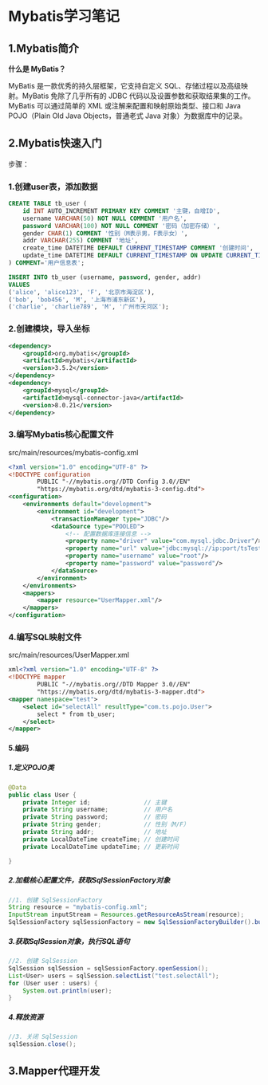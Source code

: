 # Mybatis学习笔记

## 1.Mybatis简介

**什么是 MyBatis？**

MyBatis 是一款优秀的持久层框架，它支持自定义 SQL、存储过程以及高级映射。MyBatis 免除了几乎所有的 JDBC 代码以及设置参数和获取结果集的工作。MyBatis 可以通过简单的 XML 或注解来配置和映射原始类型、接口和 Java POJO（Plain Old Java Objects，普通老式 Java 对象）为数据库中的记录。

## 2.Mybatis快速入门

步骤：

### 1.创建user表，添加数据

```sql
CREATE TABLE tb_user (
    id INT AUTO_INCREMENT PRIMARY KEY COMMENT '主键，自增ID',
    username VARCHAR(50) NOT NULL COMMENT '用户名',
    password VARCHAR(100) NOT NULL COMMENT '密码（加密存储）',
    gender CHAR(1) COMMENT '性别（M表示男，F表示女）',
    addr VARCHAR(255) COMMENT '地址',
    create_time DATETIME DEFAULT CURRENT_TIMESTAMP COMMENT '创建时间',
    update_time DATETIME DEFAULT CURRENT_TIMESTAMP ON UPDATE CURRENT_TIMESTAMP COMMENT '更新时间'
) COMMENT='用户信息表';

INSERT INTO tb_user (username, password, gender, addr)
VALUES
('alice', 'alice123', 'F', '北京市海淀区'),
('bob', 'bob456', 'M', '上海市浦东新区'),
('charlie', 'charlie789', 'M', '广州市天河区');

```

### 2.创建模块，导入坐标

```xml
<dependency>
    <groupId>org.mybatis</groupId>
    <artifactId>mybatis</artifactId>
    <version>3.5.2</version>
</dependency>
<dependency>
    <groupId>mysql</groupId>
    <artifactId>mysql-connector-java</artifactId>
    <version>8.0.21</version>
</dependency>
```

### 3.编写Mybatis核心配置文件

src/main/resources/mybatis-config.xml

```xml
<?xml version="1.0" encoding="UTF-8" ?>
<!DOCTYPE configuration
        PUBLIC "-//mybatis.org//DTD Config 3.0//EN"
        "https://mybatis.org/dtd/mybatis-3-config.dtd">
<configuration>
    <environments default="development">
        <environment id="development">
            <transactionManager type="JDBC"/>
            <dataSource type="POOLED">
                <!-- 配置数据库连接信息 -->
                <property name="driver" value="com.mysql.jdbc.Driver"/>
                <property name="url" value="jdbc:mysql://ip:port/tsTest?useSSl=false"/>
                <property name="username" value="root"/>
                <property name="password" value="password"/>
            </dataSource>
        </environment>
    </environments>
    <mappers>
        <mapper resource="UserMapper.xml"/>
    </mappers>
</configuration>
```

### 4.编写SQL映射文件

src/main/resources/UserMapper.xml

```xml
xml<?xml version="1.0" encoding="UTF-8" ?>
<!DOCTYPE mapper
        PUBLIC "-//mybatis.org//DTD Mapper 3.0//EN"
        "https://mybatis.org/dtd/mybatis-3-mapper.dtd">
<mapper namespace="test">
    <select id="selectAll" resultType="com.ts.pojo.User">
        select * from tb_user;
    </select>
</mapper>
```

#### 5.编码

##### 1.定义POJO类

```java
@Data
public class User {
    private Integer id;               // 主键
    private String username;          // 用户名
    private String password;          // 密码
    private String gender;            // 性别（M/F）
    private String addr;              // 地址
    private LocalDateTime createTime; // 创建时间
    private LocalDateTime updateTime; // 更新时间

}
```

##### 2.加载核心配置文件，获取SqlSessionFactory对象

```java
//1. 创建 SqlSessionFactory
String resource = "mybatis-config.xml";
InputStream inputStream = Resources.getResourceAsStream(resource);
SqlSessionFactory sqlSessionFactory = new SqlSessionFactoryBuilder().build(inputStream);
```

##### 3.获取SqlSession对象，执行SQL语句

```java
//2. 创建 SqlSession
SqlSession sqlSession = sqlSessionFactory.openSession();
List<User> users = sqlSession.selectList("test.selectAll");
for (User user : users) {
    System.out.println(user);
}
```

##### 4.释放资源

```java
//3. 关闭 SqlSession
sqlSession.close();
```

## 3.Mapper代理开发


